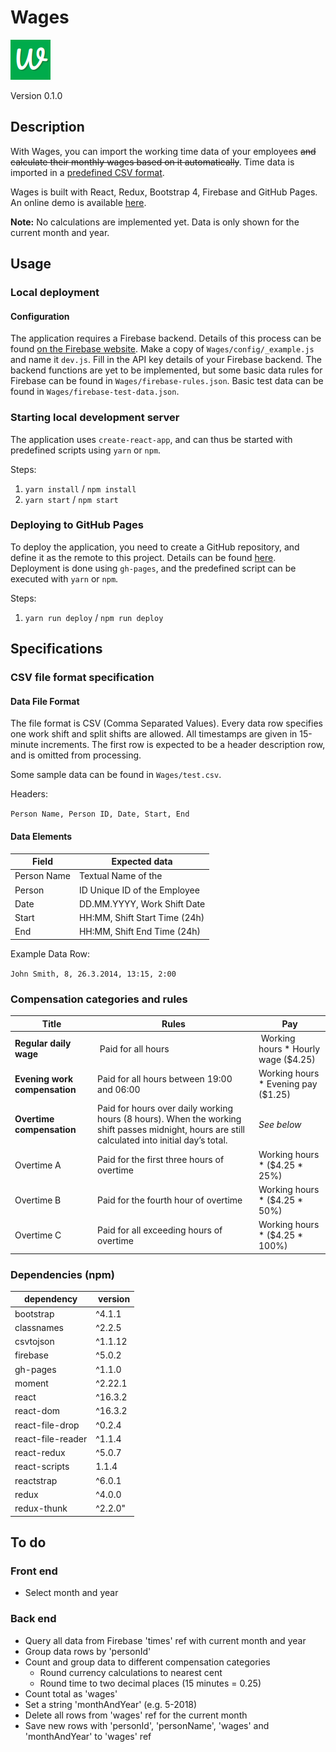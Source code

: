 # Wages

![Wages icon](./logo-64.png?raw=true "Wages")

Version 0.1.0

## Description

With Wages, you can import the working time data of your employees ~~and calculate their monthly wages based on it automatically~~. Time data is imported in a [predefined CSV format](#csv-file-format-specification).

Wages is built with React, Redux, Bootstrap 4, Firebase and GitHub Pages. An online demo is available [here](https://tatuarvela.github.io/Wages/).

**Note:** No calculations are implemented yet. Data is only shown for the current month and year.


## Usage

### Local deployment

#### Configuration

The application requires a Firebase backend. Details of this process can be found [on the Firebase website](https://firebase.google.com/). Make a copy of `Wages/config/_example.js` and name it `dev.js`. Fill in the API key details of your Firebase backend. The backend functions are yet to be implemented, but some basic data rules for Firebase can be found in `Wages/firebase-rules.json`. Basic test data can be found in `Wages/firebase-test-data.json`.

### Starting local development server

The application uses `create-react-app`, and can thus be started with predefined scripts using `yarn` or `npm`.

Steps:
1. `yarn install` / `npm install`
2. `yarn start` / `npm start`

### Deploying to GitHub Pages

To deploy the application, you need to create a GitHub repository, and define it as the remote to this project. Details can be found [here](https://help.github.com/articles/adding-an-existing-project-to-github-using-the-command-line/). Deployment is done using `gh-pages`, and the predefined script can be executed with `yarn` or `npm`.

Steps:
1. `yarn run deploy` / `npm run deploy`


## Specifications

### CSV file format specification

#### Data File Format

The file format is CSV (Comma Separated Values). Every data row specifies one work shift and split shifts are allowed. All timestamps are given in 15-minute increments. The first row is expected to be a header description row, and is omitted from processing.

Some sample data can be found in `Wages/test.csv`.

Headers:

`Person Name, Person ID, Date, Start, End`

#### Data Elements
| Field	| Expected data |
| --- | --- |
| Person Name |	Textual Name of the | Employee
| Person | ID	Unique ID of the Employee
| Date |	DD.MM.YYYY, Work Shift Date
| Start |	HH:MM, Shift Start Time (24h)
| End |	HH:MM, Shift End Time (24h)

Example Data Row:

`John Smith, 8, 26.3.2014, 13:15, 2:00`


### Compensation categories and rules

| Title | Rules | Pay |
| --- | --- | --- |
| **Regular daily wage** | Paid for all hours | Working hours * Hourly wage ($4.25) |
| **Evening work compensation** | Paid for all hours between 19:00 and 06:00 | Working hours * Evening pay ($1.25) |
| **Overtime compensation** | Paid for hours over daily working hours (8 hours). When the working shift passes midnight, hours are still calculated into initial day’s total. | *See below*|
| Overtime A | Paid for the first three hours of overtime | Working hours * ($4.25 * 25%) |
| Overtime B | Paid for the fourth hour of overtime | Working hours * ($4.25 * 50%) |
| Overtime C | Paid for all exceeding hours of overtime | Working hours * ($4.25 * 100%) |


### Dependencies (npm)

| dependency | version |
| --- | --- |
| bootstrap | ^4.1.1 |
| classnames | ^2.2.5 |
| csvtojson | ^1.1.12 |
| firebase | ^5.0.2 |
| gh-pages | ^1.1.0 |
| moment | ^2.22.1 |
| react | ^16.3.2 |
| react-dom | ^16.3.2 |
| react-file-drop | ^0.2.4 |
| react-file-reader | ^1.1.4 |
| react-redux | ^5.0.7 |
| react-scripts | 1.1.4 |
| reactstrap | ^6.0.1 |
| redux | ^4.0.0 |
| redux-thunk | ^2.2.0" |




## To do

### Front end

* Select month and year

### Back end

* Query all data from Firebase 'times' ref with current month and year
* Group data rows by 'personId'
* Count and group data to different compensation categories
  * Round currency calculations to nearest cent
  * Round time to two decimal places (15 minutes = 0.25)
* Count total as 'wages'
* Set a string 'monthAndYear' (e.g. 5-2018)
* Delete all rows from 'wages' ref for the current month
* Save new rows with 'personId', 'personName', 'wages' and 'monthAndYear' to 'wages' ref
